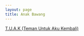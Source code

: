 ```yaml
---
layout: page
title: Anak Bawang
---
```


<div class="htl">
  <a href="/tuak-temanuntukakukembali-anakbawang">
T.U.A.K (Teman Untuk Aku Kembali)
  </a>
</div>
